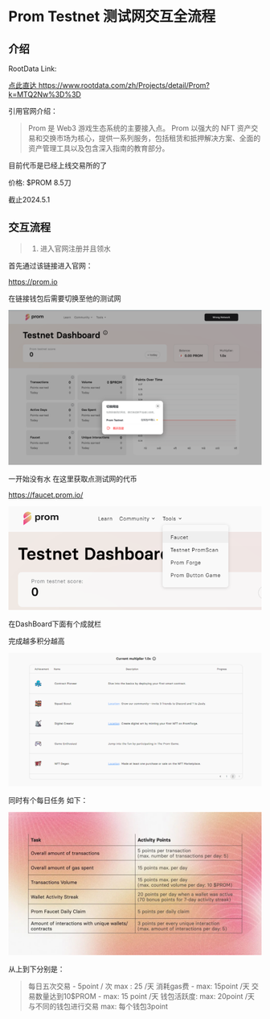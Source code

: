 
# Prom Testnet 测试网交互全流程

## 介绍

RootData Link:

<a href="https://www.rootdata.com/zh/Projects/detail/Prom?k=MTQ2Nw%3D%3D">点此直达 https://www.rootdata.com/zh/Projects/detail/Prom?k=MTQ2Nw%3D%3D</a>

引用官网介绍：

> Prom 是 Web3 游戏生态系统的主要接入点。 Prom 以强大的 NFT 资产交易和交换市场为核心，提供一系列服务，包括租赁和抵押解决方案、全面的资产管理工具以及包含深入指南的教育部分。

目前代币是已经上线交易所的了

价格:  $PROM 8.5刀 

截止2024.5.1

## 交互流程

> 1. 进入官网注册并且领水

首先通过该链接进入官网：

<a href="https://prom.io">https://prom.io</a>

在链接钱包后需要切换至他的测试网 

![gh](https://raw.githubusercontent.com/adkcodexd/sharemd/main/autoupload17145364490006qtr07.png)

一开始没有水 在这里获取点测试网的代币

<a href="https://faucet.prom.io/">https://faucet.prom.io/</a>

![gh](https://raw.githubusercontent.com/adkcodexd/sharemd/main/autoupload1714536517000dh5x0v.png)


在DashBoard下面有个成就栏

完成越多积分越高

![gh](https://raw.githubusercontent.com/adkcodexd/sharemd/main/autoupload1714536683000e2183p.png)


同时有个每日任务 如下：

![gh](https://raw.githubusercontent.com/adkcodexd/sharemd/main/autoupload1714536716000l77vol.png)

从上到下分别是：

> 每日五次交易 - 5point / 次 max : 25 /天
> 消耗gas费 -  max: 15point /天
> 交易数量达到10$PROM - max: 15 point /天
> 钱包活跃度: max: 20point /天
> 与不同的钱包进行交易 max: 每个钱包3point

